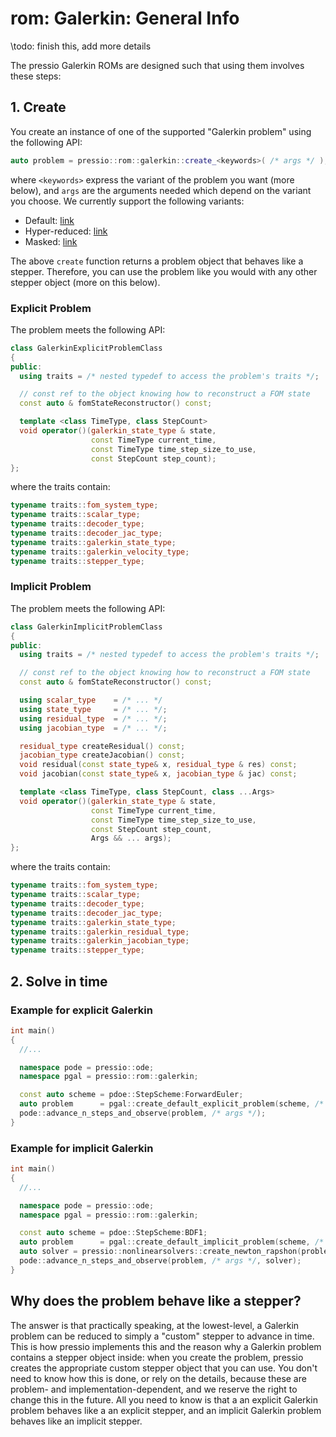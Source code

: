 
# rom: Galerkin: General Info

\todo: finish this, add more details

The pressio Galerkin ROMs are designed such that
using them involves these steps:

## 1. Create

You create an instance of one of the supported "Galerkin problem" using the following API:

```cpp
auto problem = pressio::rom::galerkin::create_<keywords>( /* args */ );
```

where `<keywords>` express the variant of the problem you want (more below),
and `args` are the arguments needed which depend on the variant you choose.
We currently support the following variants:

- Default: [link](md_pages_components_rom_galerkin_default.html)
- Hyper-reduced: [link](md_pages_components_rom_galerkin_hypred.html)
- Masked: [link](md_pages_components_rom_galerkin_masked.html)

The above `create` function returns a problem object that behaves like a stepper.
Therefore, you can use the problem like
you would with any other stepper object (more on this below).

### Explicit Problem

The problem meets the following API:

```cpp
class GalerkinExplicitProblemClass
{
public:
  using traits = /* nested typedef to access the problem's traits */;

  // const ref to the object knowing how to reconstruct a FOM state
  const auto & fomStateReconstructor() const;

  template <class TimeType, class StepCount>
  void operator()(galerkin_state_type & state,
				  const TimeType current_time,
				  const TimeType time_step_size_to_use,
				  const StepCount step_count);
};
```

where the traits contain:

```cpp
typename traits::fom_system_type;
typename traits::scalar_type;
typename traits::decoder_type;
typename traits::decoder_jac_type;
typename traits::galerkin_state_type;
typename traits::galerkin_velocity_type;
typename traits::stepper_type;
```

### Implicit Problem

The problem meets the following API:

```cpp
class GalerkinImplicitProblemClass
{
public:
  using traits = /* nested typedef to access the problem's traits */;

  // const ref to the object knowing how to reconstruct a FOM state
  const auto & fomStateReconstructor() const;

  using scalar_type    = /* ... */
  using state_type     = /* ... */;
  using residual_type  = /* ... */;
  using jacobian_type  = /* ... */;

  residual_type createResidual() const;
  jacobian_type createJacobian() const;
  void residual(const state_type& x, residual_type & res) const;
  void jacobian(const state_type& x, jacobian_type & jac) const;

  template <class TimeType, class StepCount, class ...Args>
  void operator()(galerkin_state_type & state,
				  const TimeType current_time,
				  const TimeType time_step_size_to_use,
				  const StepCount step_count,
				  Args && ... args);
};
```

where the traits contain:

```cpp
typename traits::fom_system_type;
typename traits::scalar_type;
typename traits::decoder_type;
typename traits::decoder_jac_type;
typename traits::galerkin_state_type;
typename traits::galerkin_residual_type;
typename traits::galerkin_jacobian_type;
typename traits::stepper_type;
```

## 2. Solve in time


### Example for explicit Galerkin

```cpp
int main()
{
  //...

  namespace pode = pressio::ode;
  namespace pgal = pressio::rom::galerkin;

  const auto scheme = pdoe::StepScheme:ForwardEuler;
  auto problem      = pgal::create_default_explicit_problem(scheme, /* args */);
  pode::advance_n_steps_and_observe(problem, /* args */);
}
```

### Example for implicit Galerkin

```cpp
int main()
{
  //...

  namespace pode = pressio::ode;
  namespace pgal = pressio::rom::galerkin;

  const auto scheme = pdoe::StepScheme:BDF1;
  auto problem      = pgal::create_default_implicit_problem(scheme, /* args */);
  auto solver = pressio::nonlinearsolvers::create_newton_rapshon(problem, /* args */);
  pode::advance_n_steps_and_observe(problem, /* args */, solver);
}
```


## Why does the problem behave like a stepper?

The answer is that practically speaking, at the lowest-level,
a Galerkin problem can be reduced to simply a "custom" stepper to advance in time.
This is how pressio implements this and the reason why a Galerkin
problem contains a stepper object inside: when you create the
problem, pressio creates the appropriate custom stepper
object that you can use. You don't need to know how this is done,
or rely on the details, because these are problem- and implementation-dependent,
and we reserve the right to change this in the future.
All you need to know is that a an explicit Galerkin problem behaves like
a an explicit stepper, and an implicit Galerkin problem behaves
like an implicit stepper.


<!-- ## 2. Extract the stepper and solve in time -->

<!-- ```cpp -->
<!-- auto problem = pressio::rom::galerkin::create_<keyword>( /* args */ ); -->

<!-- // for explicit Galerkin, you can simply do for example: -->
<!-- pressio::ode::advance_n_steps_and_observe(stepper, ...); -->

<!-- // for implicit Galerking, you need to create a solver and solve -->
<!-- auto solver = pressio::solvers::create_newton_raphson(stepper, ...); -->

<!-- pressio::ode::advance_n_steps_and_observe(stepper, ..., solver); -->
<!-- ``` -->
